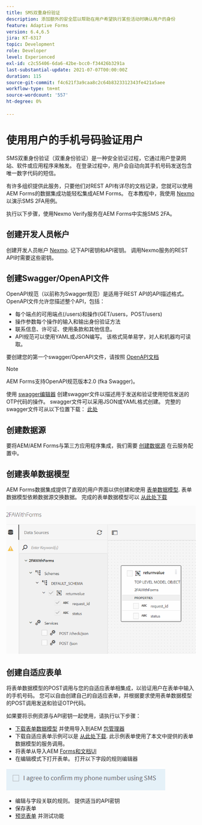```yaml
---
title: SMS双重身份验证
description: 添加额外的安全层以帮助在用户希望执行某些活动时确认用户的身份
feature: Adaptive Forms
version: 6.4,6.5
jira: KT-6317
topic: Development
role: Developer
level: Experienced
exl-id: c2c55406-6da6-42be-bcc0-f34426b3291a
last-substantial-update: 2021-07-07T00:00:00Z
duration: 115
source-git-commit: f4c621f3a9caa8c2c64b8323312343fe421a5aee
workflow-type: tm+mt
source-wordcount: '557'
ht-degree: 0%

---
```


# 使用用户的手机号码验证用户

SMS双重身份验证（双重身份验证）是一种安全验证过程，它通过用户登录网站、软件或应用程序来触发。 在登录过程中，用户会自动向其手机号码发送包含唯一数字代码的短信。

有许多组织提供此服务，只要他们对REST API有详尽的文档记录，您就可以使用AEM Forms的数据集成功能轻松集成AEM Forms。 在本教程中，我使用 [Nexmo](https://developer.nexmo.com/verify/overview) 以演示SMS 2FA用例。

执行以下步骤，使用Nexmo Verify服务在AEM Forms中实施SMS 2FA。

## 创建开发人员帐户

创建开发人员帐户 [Nexmo](https://dashboard.nexmo.com/sign-in). 记下API密钥和API密钥。 调用Nexmo服务的REST API时需要这些密钥。

## 创建Swagger/OpenAPI文件

OpenAPI规范（以前称为Swagger规范）是适用于REST API的API描述格式。 OpenAPI文件允许您描述整个API，包括：

* 每个端点的可用端点(/users)和操作(GET/users，POST/users)
* 操作参数每个操作的输入和输出身份验证方法
* 联系信息、许可证、使用条款和其他信息。
* API规范可以使用YAML或JSON编写。 该格式简单易学，对人和机器均可读取。

要创建您的第一个swagger/OpenAPI文件，请按照 [OpenAPI文档](https://swagger.io/docs/specification/2-0/basic-structure/)

>[!NOTE]
> AEM Forms支持OpenAPI规范版本2.0 (fka Swagger)。

使用 [swagger编辑器](https://editor.swagger.io/) 创建swagger文件以描述用于发送和验证使用短信发送的OTP代码的操作。 swagger文件可以采用JSON或YAML格式创建。 完整的swagger文件可从以下位置下载： [此处](assets/two-factore-authentication-swagger.zip)

## 创建数据源

要将AEM/AEM Forms与第三方应用程序集成，我们需要 [创建数据源](https://experienceleague.adobe.com/docs/experience-manager-learn/forms/ic-web-channel-tutorial/parttwo.html) 在云服务配置中。

## 创建表单数据模型

AEM Forms数据集成提供了直观的用户界面以供创建和使用 [表单数据模型](https://experienceleague.adobe.com/docs/experience-manager-65/forms/form-data-model/create-form-data-models.html). 表单数据模型依赖数据源交换数据。
完成的表单数据模型可以 [从此处下载](assets/sms-2fa-fdm.zip)

![fdm](assets/2FA-fdm.PNG)

## 创建自适应表单

将表单数据模型的POST调用与您的自适应表单相集成，以验证用户在表单中输入的手机号码。 您可以自由创建自己的自适应表单，并根据要求使用表单数据模型的POST调用发送和验证OTP代码。

如果要将示例资源与API密钥一起使用，请执行以下步骤：

* [下载表单数据模型](assets/sms-2fa-fdm.zip) 并使用导入到AEM [包管理器](http://localhost:4502/crx/packmgr/index.jsp)
* 下载自适应表单示例可以是 [从此处下载](assets/sms-2fa-verification-af.zip). 此示例表单使用了本文中提供的表单数据模型的服务调用。
* 将表单从导入AEM [Forms和文档UI](http://localhost:4502/aem/forms.html/content/dam/formsanddocuments)
* 在编辑模式下打开表单。 打开以下字段的规则编辑器

![sms-send](assets/check-sms.PNG)

* 编辑与字段关联的规则。 提供适当的API密钥
* 保存表单
* [预览表单](http://localhost:4502/content/dam/formsanddocuments/sms-2fa-verification/jcr:content?wcmmode=disabled) 并测试功能
